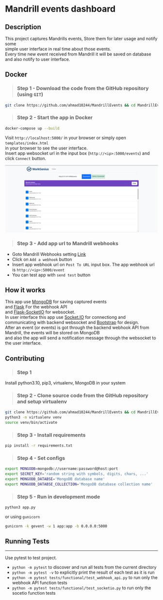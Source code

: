 # Mandrill events dashboard

## Description

This project captures Mandrills events, Store them for later usage and notify some \
simple user interface in real time about those events. \
Every time new event received from Mandrill it will be saved on database \
and also notify to user interface.

## Docker

> ### **Step 1** - Download the code from the GitHub repository (using `GIT`)

``` bash
git clone https://github.com/ahmad10244/MandrillEvents && cd MandrillEvents
```

> ### **Step 2** - Start the app in Docker

``` bash
docker-compose up --build
```

Visit `http://localhost:5000/` in your browser or simply open `templates/index.html` \
in your browser to see the user interface. \
Insert app websocket url in the input box (`http://<ip>:5000/events`) and click `Connect` button.

![Home Page!](images/home.png)

> ### **Step 3** - Add app url to Mandrill webhooks

- Goto Mandrill Webhooks setting [Link](https://mandrillapp.com/settings/webhooks)
- Click on `Add a webhook` button
- Insert app webhook url on `Post To URL` input box. The app webhook url is `http://<ip>:5000/event`
- You can test app with `send test` button

## How it works

This app use [MongoDB](https://www.mongodb.com/) for saving captured events\
and [Flask](https://flask.palletsprojects.com/) For the webhook API \
and [Flask-SocketIO](https://flask-socketio.readthedocs.io/) for websocket. \
In user interface this app use [Socket.IO](https://socket.io/) for connectiong and \
communicating with backend websocket and [Bootstrap](https://getbootstrap.com/) for design. \
After an event (or events) is got through the backend webhook API from Mandrill, the events will be stored on MongoDB \
and also the app will send a notification message through the websocket to the user interface.

## Contributing

> ### **Step 1**

Install python3.10, pip3, virtualenv, MongoDB in your system

> ### **Step 2** - Clone source code from the GitHub repository and setup virtualenv

``` bash
git clone https://github.com/ahmad10244/MandrillEvents && cd MandrillEvents
python3 -m virtualenv venv
source venv/bin/activate
```

> ### **Step 3** - Install requirements

``` bash
pip install -r requirements.txt
```

> ### **Step 4** - Set configs

``` bash
export MONGODB=mongodb://username:password@host:port
export SECRET_KEY='random string with symbols, digits, chars, ...'
export MONGODB_DATABSE='MongoDB database name'
export MONGODB_DATABSE_COLLECTION='MongoDB database collection name'
```

> ### **Step 5** - Run in development mode

``` bash
python3 app.py
```

or using `gunicorn`

``` bash
gunicorn -k gevent -w 1 app:app -b 0.0.0.0:5000
```

## Running Tests

----
Use pytest to test project.

* `python -m pytest` to discover and run all tests from the current directory
* `python -m pytest -v` to explicitly print the result of each test as it is run
* `python -m pytest tests/functional/test_webhook_api.py` to run only the webhook API function tests
* `python -m pytest tests/functional/test_socketio.py` to run only the socetio function tests
